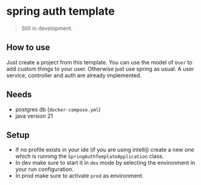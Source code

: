 # spring auth template

> Still in development.

## How to use

Just create a project from this template. You can use the model of `User` to add custom things to your user. Otherwise
just use spring as usual. A user service, controller and auth are already implemented.

## Needs
- postgres db (`docker-compose.yml`)
- java version 21

## Setup
- If no profile exists in your ide (if you are using intellij) create a new one which is running the `SpringAuthTemplateApplication` class.
- In dev make sure to start it in `dev` mode by selecting the environment in your run configuration.
- In prod make sure to activate `prod` as environment.
